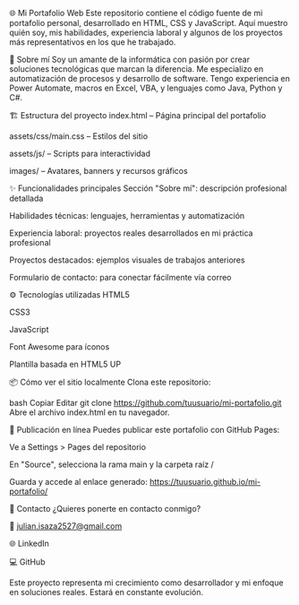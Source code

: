 🌐 Mi Portafolio Web
Este repositorio contiene el código fuente de mi portafolio personal, desarrollado en HTML, CSS y JavaScript. Aquí muestro quién soy, mis habilidades, experiencia laboral y algunos de los proyectos más representativos en los que he trabajado.

🧠 Sobre mí
Soy un amante de la informática con pasión por crear soluciones tecnológicas que marcan la diferencia. Me especializo en automatización de procesos y desarrollo de software. Tengo experiencia en Power Automate, macros en Excel, VBA, y lenguajes como Java, Python y C#.

🏗️ Estructura del proyecto
index.html – Página principal del portafolio

assets/css/main.css – Estilos del sitio

assets/js/ – Scripts para interactividad

images/ – Avatares, banners y recursos gráficos

✨ Funcionalidades principales
Sección "Sobre mí": descripción profesional detallada

Habilidades técnicas: lenguajes, herramientas y automatización

Experiencia laboral: proyectos reales desarrollados en mi práctica profesional

Proyectos destacados: ejemplos visuales de trabajos anteriores

Formulario de contacto: para conectar fácilmente vía correo

⚙️ Tecnologías utilizadas
HTML5

CSS3

JavaScript

Font Awesome para íconos

Plantilla basada en HTML5 UP

📦 Cómo ver el sitio localmente
Clona este repositorio:

bash
Copiar
Editar
git clone https://github.com/tuusuario/mi-portafolio.git
Abre el archivo index.html en tu navegador.

🚀 Publicación en línea
Puedes publicar este portafolio con GitHub Pages:

Ve a Settings > Pages del repositorio

En "Source", selecciona la rama main y la carpeta raíz /

Guarda y accede al enlace generado:
https://tuusuario.github.io/mi-portafolio/

📧 Contacto
¿Quieres ponerte en contacto conmigo?

📩 julian.isaza2527@gmail.com

🌐 LinkedIn

💻 GitHub

Este proyecto representa mi crecimiento como desarrollador y mi enfoque en soluciones reales. Estará en constante evolución.
